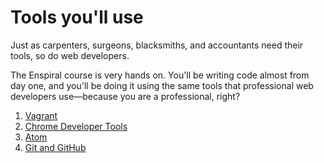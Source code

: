 # Tools you'll use

Just as carpenters, surgeons, blacksmiths, and accountants need their tools, so do web developers.

The Enspiral course is very hands on. You'll be writing code almost from day one, and you'll be doing it using the same tools that professional web developers use&mdash;because you are a professional, right?

1. [Vagrant](/3-tools/vagrant/)
2. [Chrome Developer Tools](/3-tools/chrome-dev-tools/)
2. [Atom](/3-tools/atom/)
2. [Git and GitHub](/3-tools/git-and-github/)
